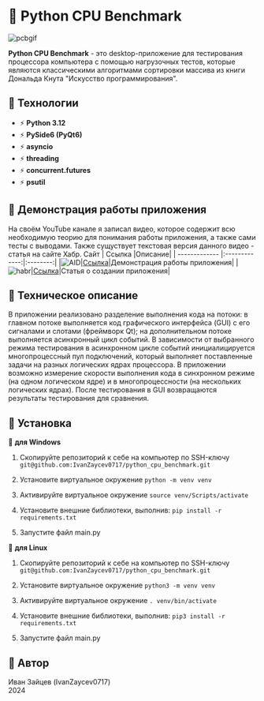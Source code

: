 # :deciduous_tree: Python CPU Benchmark

![pcbgif](https://github.com/IvanZaycev0717/python_cpu_benchmark/assets/111955306/368cfdbd-3288-456e-bd7e-8f6425e4df23)

**Python CPU Benchmark** - это desktop-приложение для тестирования процессора компьютера с помощью нагрузочных тестов, которые являются классическими алгоритмами сортировки массива из книги Дональда Кнута "Искусство программирования".

## :palm_tree: Технологии
- :zap: **Python 3.12**
- :zap: **PySide6 (PyQt6)**
- :zap: **asyncio**
- :zap: **threading**
- :zap: **concurrent.futures**
- :zap: **psutil**

## :evergreen_tree: Демонстрация работы приложения
На своём YouTube канале я записал видео, которое содержит всю необходимую теорию для понимания работы приложения, а также сами тесты с выводами. Также сущуствует текстовая версия данного видео - статья на сайте Хабр.
Сайт        | Ссылка           |Описание|
| ------------- |:-------------:|:--------:|
|![AID](https://github.com/IvanZaycev0717/the_mystery_of_the_mansion/assets/111955306/138cf8d1-a6f8-4835-9e54-93a48df815d3)|[Ссылка](https://youtu.be/eud7mDUjJ3E)|Демонстрация работы приложения|
|![habr](https://github.com/IvanZaycev0717/the_mystery_of_the_mansion/assets/111955306/772e1cac-b1e7-49c3-b87f-5f8fb2bdfbc8)|[Ссылка](https://habr.com/ru/articles/779624/)|Статья о создании приложения|

## :sunflower: Техническое описание
В приложении реализовано разделение выполнения кода на потоки: в главном потоке выполняется код графического интерфейса (GUI) с его сигналами и слотами (фреймворк Qt); на дополнительном потоке выполняется асинхронный цикл событий. В зависимости от выбранного режима тестирования в асинхронном цикле событий инициалицируется многопроцессный пул подключений, который выполняет поставленные задачи на разных логических ядрах процессора. В приложении возможно измерение скорости выполнения кода в синхронном режиме (на одном логическом ядре) и в многопроцессности (на нескольких логических ядрах). После тестирования в GUI возвращаются результаты тестирования для сравнения.

## :cactus: Установка
:leaves: **для Windows**

1) Скопируйте репозиторий к себе на компьютер по SSH-ключу `git@github.com:IvanZaycev0717/python_cpu_benchmark.git`

2) Установите виртуальное окружение `python -m venv venv`

3) Активируйте виртуальное окружение `source venv/Scripts/activate`

4) Установите внешние библиотеки, выполнив: `pip install -r requirements.txt`

5) Запустите файл main.py

:fallen_leaf: **для Linux**

1) Скопируйте репозиторий к себе на компьютер по SSH-ключу `git@github.com:IvanZaycev0717/python_cpu_benchmark.git`

2) Установите виртуальное окружение `python3 -m venv venv`

3) Активируйте виртуальное окружение `. venv/bin/activate`

4) Установите внешние библиотеки, выполнив: `pip3 install -r requirements.txt`

5) Запустите файл main.py

## :deciduous_tree: Автор
Иван Зайцев (IvanZaycev0717)  
2024






